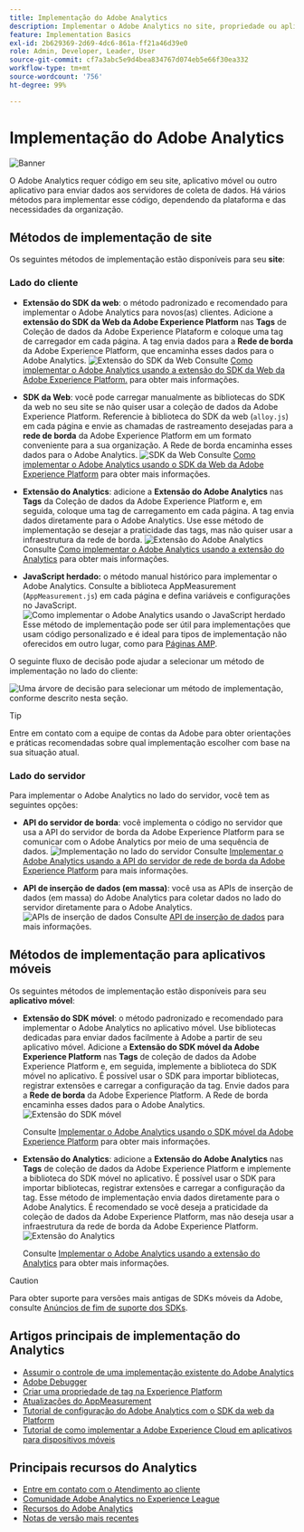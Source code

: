 ```yaml
---
title: Implementação do Adobe Analytics
description: Implementar o Adobe Analytics no site, propriedade ou aplicativo.
feature: Implementation Basics
exl-id: 2b629369-2d69-4dc6-861a-ff21a46d39e0
role: Admin, Developer, Leader, User
source-git-commit: cf7a3abc5e9d4bea834767d074eb5e66f30ea332
workflow-type: tm+mt
source-wordcount: '756'
ht-degree: 99%

---
```


# Implementação do Adobe Analytics

![Banner](../../assets/doc_banner_implement.png)

O Adobe Analytics requer código em seu site, aplicativo móvel ou outro aplicativo para enviar dados aos servidores de coleta de dados. Há vários métodos para implementar esse código, dependendo da plataforma e das necessidades da organização.

## Métodos de implementação de site

Os seguintes métodos de implementação estão disponíveis para seu **site**:

### Lado do cliente

* **Extensão do SDK da web**: o método padronizado e recomendado para implementar o Adobe Analytics para novos(as) clientes. Adicione a **extensão do SDK da Web da Adobe Experience Platform** nas **Tags** de Coleção de dados da Adobe Experience Plataform e coloque uma tag de carregador em cada página. A tag envia dados para a **Rede de borda** da Adobe Experience Platform, que encaminha esses dados para o Adobe Analytics.
  ![Extensão do SDK da Web](./assets/websdk-extension-implementation.png)
Consulte [Como implementar o Adobe Analytics usando a extensão do SDK da Web da Adobe Experience Platform.](./aep-edge/overview.md) para obter mais informações.

* **SDK da Web**: você pode carregar manualmente as bibliotecas do SDK da web no seu site se não quiser usar a coleção de dados da Adobe Experience Platform. Referencie à biblioteca do SDK da web (`alloy.js`) em cada página e envie as chamadas de rastreamento desejadas para a **rede de borda** da Adobe Experience Platform em um formato conveniente para a sua organização. A Rede de borda encaminha esses dados para o Adobe Analytics.
  ![SDK da Web](./assets/websdk-implementation.png)
Consulte [Como implementar o Adobe Analytics usando o SDK da Web da Adobe Experience Platform](./aep-edge/overview.md) para obter mais informações.

* **Extensão do Analytics**: adicione a **Extensão do Adobe Analytics** nas **Tags** da Coleção de dados da Adobe Experience Platform e, em seguida, coloque uma tag de carregamento em cada página. A tag envia dados diretamente para o Adobe Analytics. Use esse método de implementação se desejar a praticidade das tags, mas não quiser usar a infraestrutura da rede de borda.
  ![Extensão do Adobe Analytics](./assets/analytics-extension-implementation.png)
Consulte [Como implementar o Adobe Analytics usando a extensão do Analytics](launch/overview.md) para obter mais informações.

* **JavaScript herdado:** o método manual histórico para implementar o Adobe Analytics. Consulte a biblioteca AppMeasurement (`AppMeasurement.js`) em cada página e defina variáveis e configurações no JavaScript.
  ![Como implementar o Adobe Analytics usando o JavaScript herdado](./assets/appmeasurement-implementation.png)
Esse método de implementação pode ser útil para implementações que usam código personalizado e é ideal para tipos de implementação não oferecidos em outro lugar, como para [Páginas AMP](other/amp.md).

O seguinte fluxo de decisão pode ajudar a selecionar um método de implementação no lado do cliente:

![Uma árvore de decisão para selecionar um método de implementação, conforme descrito nesta seção.](./assets/decision-tree.png)


>[!TIP]
>
>Entre em contato com a equipe de contas da Adobe para obter orientações e práticas recomendadas sobre qual implementação escolher com base na sua situação atual.

### Lado do servidor

Para implementar o Adobe Analytics no lado do servidor, você tem as seguintes opções:

* **API do servidor de borda**: você implementa o código no servidor que usa a API do servidor de borda da Adobe Experience Platform para se comunicar com o Adobe Analytics por meio de uma sequência de dados.
  ![Implementação no lado do servidor](assets/edge-network-server-api.svg)
Consulte [Implementar o Adobe Analytics usando a API do servidor de rede de borda da Adobe Experience Platform](/help/implement/aep-edge/server-api/overview.md) para mais informações.

* **API de inserção de dados (em massa)**: você usa as APIs de inserção de dados (em massa) do Adobe Analytics para coletar dados no lado do servidor diretamente para o Adobe Analytics.
  ![APIs de inserção de dados](assets/analytics-apis.png)
Consulte [API de inserção de dados](../import/c-data-insertion-api/c-data-insertion-api.md) para mais informações.

## Métodos de implementação para aplicativos móveis

Os seguintes métodos de implementação estão disponíveis para seu **aplicativo móvel**:

* **Extensão do SDK móvel**: o método padronizado e recomendado para implementar o Adobe Analytics no aplicativo móvel. Use bibliotecas dedicadas para enviar dados facilmente à Adobe a partir de seu aplicativo móvel. Adicione a **Extensão do SDK móvel da Adobe Experience Platform** nas **Tags** de coleção de dados da Adobe Experience Platform e, em seguida, implemente a biblioteca do SDK móvel no aplicativo. É possível usar o SDK para importar bibliotecas, registrar extensões e carregar a configuração da tag. Envie dados para a **Rede de borda** da Adobe Experience Platform. A Rede de borda encaminha esses dados para o Adobe Analytics.
  ![Extensão do SDK móvel](./assets/mobilesdk-extension.png)

  Consulte [Implementar o Adobe Analytics usando o SDK móvel da Adobe Experience Platform](../implement/aep-edge/mobile-sdk/overview.md) para obter mais informações.

* **Extensão do Analytics**: adicione a **Extensão do Adobe Analytics** nas **Tags** de coleção de dados da Adobe Experience Platform e implemente a biblioteca do SDK móvel no aplicativo. É possível usar o SDK para importar bibliotecas, registrar extensões e carregar a configuração da tag. Esse método de implementação envia dados diretamente para o Adobe Analytics. É recomendado se você deseja a praticidade da coleção de dados da Adobe Experience Platform, mas não deseja usar a infraestrutura da rede de borda da Adobe Experience Platform.
  ![Extensão do Analytics](./assets/mobilesdk-analytics-extension.png)

  Consulte [Implementar o Adobe Analytics usando a extensão do Analytics](../implement/aep-edge/mobile-sdk/overview.md) para obter mais informações.


>[!CAUTION]
>
>Para obter suporte para versões mais antigas de SDKs móveis da Adobe, consulte [Anúncios de fim de suporte dos SDKs](https://developer.adobe.com/client-sdks/resources/sdks-end-of-support/).

## Artigos principais de implementação do Analytics

* [Assumir o controle de uma implementação existente do Adobe Analytics](/help/implement/prepare/existing-implementation.md)
* [Adobe Debugger](validate/debugger.md)
* [Criar uma propriedade de tag na Experience Platform](launch/create-analytics-property.md)
* [Atualizações do AppMeasurement](appmeasurement-updates.md)
* [Tutorial de configuração do Adobe Analytics com o SDK da web da Platform](https://experienceleague.adobe.com/pt-br/docs/platform-learn/implement-web-sdk/applications-setup/setup-analytics)
* [Tutorial de como implementar a Adobe Experience Cloud em aplicativos para dispositivos móveis](https://experienceleague.adobe.com/docs/platform-learn/implement-mobile-sdk/overview.html?lang=pt-BR)


## Principais recursos do Analytics

* [Entre em contato com o Atendimento ao cliente](https://experienceleague.adobe.com/?support-solution=Analytics&amp;lang=pt-BR#support)
* [Comunidade Adobe Analytics no Experience League](https://experienceleaguecommunities.adobe.com/t5/adobe-analytics/ct-p/adobe-analytics-community?profile.language=pt)
* [Recursos do Adobe Analytics](https://experienceleaguecommunities.adobe.com/t5/adobe-analytics-discussions/adobe-analytics-resources/m-p/276666?profile.language=pt)
* [Notas de versão mais recentes](../release-notes/latest.md)
